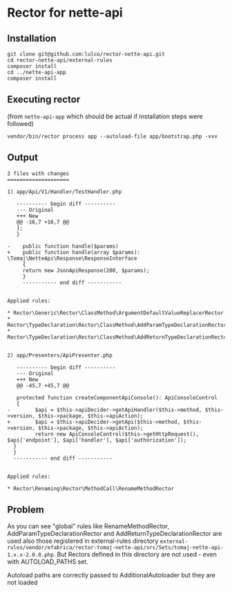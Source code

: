 # Rector for nette-api

## Installation

```shell
git clone git@github.com:lulco/rector-nette-api.git
cd rector-nette-api/external-rules
composer install
cd ../nette-api-app
composer install
```

## Executing rector
(from `nette-api-app` which should be actual if installation steps were followed)
```shell
vendor/bin/rector process app --autoload-file app/bootstrap.php -vvv
```

## Output

```
2 files with changes
====================

1) app/Api/V1/Handler/TestHandler.php

   ---------- begin diff ----------
   --- Original
   +++ New
   @@ -16,7 +16,7 @@
   ];
   }

-    public function handle($params)
+    public function handle(array $params): \Tomaj\NetteApi\Response\ResponseInterface
     {
     return new JsonApiResponse(200, $params);
     }
     ----------- end diff -----------


Applied rules:

* Rector\Generic\Rector\ClassMethod\ArgumentDefaultValueReplacerRector
* Rector\TypeDeclaration\Rector\ClassMethod\AddParamTypeDeclarationRector
* Rector\TypeDeclaration\Rector\ClassMethod\AddReturnTypeDeclarationRector


2) app/Presenters/ApiPresenter.php

   ---------- begin diff ----------
   --- Original
   +++ New
   @@ -45,7 +45,7 @@

   protected function createComponentApiConsole(): ApiConsoleControl
   {
-        $api = $this->apiDecider->getApiHandler($this->method, $this->version, $this->package, $this->apiAction);
+        $api = $this->apiDecider->getApi($this->method, $this->version, $this->package, $this->apiAction);
         return new ApiConsoleControl($this->getHttpRequest(), $api['endpoint'], $api['handler'], $api['authorization']);
  }
  }
  ----------- end diff -----------


Applied rules:

* Rector\Renaming\Rector\MethodCall\RenameMethodRector
```

## Problem

As you can see "global" rules like RenameMethodRector, AddParamTypeDeclarationRector and AddReturnTypeDeclarationRector are used also those registered in external-rules directory
`external-rules/vendor/efabrica/rector-tomaj-nette-api/src/Sets/tomaj-nette-api-1.x.x-2.0.0.php`. But Rectors defined in this directory are not used - even with AUTOLOAD_PATHS set.

Autoload paths are correctly passed to AdditionalAutoloader but they are not loaded